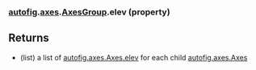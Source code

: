### [autofig](autofig.md).[axes](autofig.axes.md).[AxesGroup](autofig.axes.AxesGroup.md).elev (property)




Returns
---------
* (list) a list of  [autofig.axes.Axes.elev](autofig.axes.Axes.elev.md) for each child
    [autofig.axes.Axes](autofig.axes.Axes.md)

